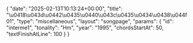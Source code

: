 {
    "date": "2025-02-13T10:13:24+00:00",
    "title": "\u0418\u043d\u0442\u0435\u0440\u043c\u0435\u0434\u0438\u044f 01",
    "type": "miscellaneous",
    "layout": "songpage",
    "params": {
        "id": "interme1",
        "tonality": "Hm",
        "year": "1995",
        "chordsStartAt": 50,
        "textFinishAtLine": 100
    }
}